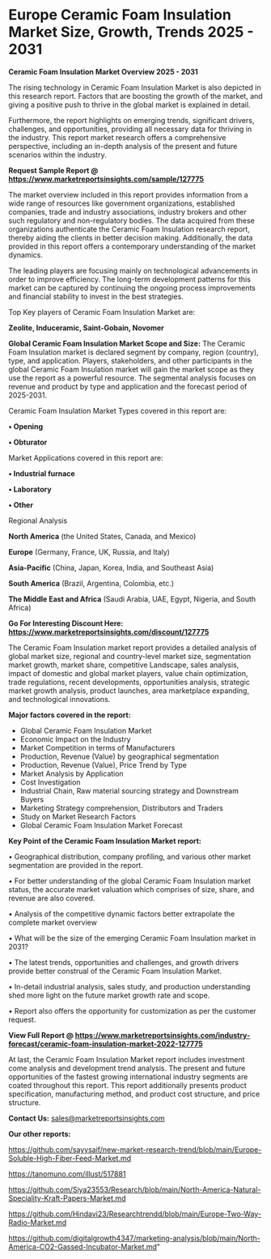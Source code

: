 # Europe Ceramic Foam Insulation Market Size, Growth, Trends 2025 - 2031

<Strong> Ceramic Foam Insulation Market Overview 2025 - 2031</strong>

The rising technology in Ceramic Foam Insulation Market is also depicted in this research report. Factors that are boosting the growth of the market, and giving a positive push to thrive in the global market is explained in detail.

Furthermore, the report highlights on emerging trends, significant drivers, challenges, and opportunities, providing all necessary data for thriving in the industry. This report market research offers a comprehensive perspective, including an in-depth analysis of the present and future scenarios within the industry.

<strong>Request Sample Report @ <a href=https://www.marketreportsinsights.com/sample/127775>https://www.marketreportsinsights.com/sample/127775</a></strong>

The market overview included in this report provides information from a wide range of resources like government organizations, established companies, trade and industry associations, industry brokers and other such regulatory and non-regulatory bodies. The data acquired from these organizations authenticate the Ceramic Foam Insulation research report, thereby aiding the clients in better decision making. Additionally, the data provided in this report offers a contemporary understanding of the market dynamics.

The leading players are focusing mainly on technological advancements in order to improve efficiency. The long-term development patterns for this market can be captured by continuing the ongoing process improvements and financial stability to invest in the best strategies.

Top Key players of Ceramic Foam Insulation Market are:

<strong>Zeolite, Induceramic, Saint-Gobain, Novomer</strong>

<strong><b>Global Ceramic Foam Insulation Market Scope and Size:</b></strong>
The Ceramic Foam Insulation market is declared segment by company, region (country), type, and application. Players, stakeholders, and other participants in the global Ceramic Foam Insulation market will gain the market scope as they use the report as a powerful resource. The segmental analysis focuses on revenue and product by type and application and the forecast period of 2025-2031.

Ceramic Foam Insulation Market Types covered in this report are:

<strong>• Opening

• Obturator</strong>

Market Applications covered in this report are:

<strong>• Industrial furnace

• Laboratory

• Other</strong> 

Regional Analysis

<strong>North America</strong> (the United States, Canada, and Mexico)

<strong>Europe</strong> (Germany, France, UK, Russia, and Italy)

<strong>Asia-Pacific</strong> (China, Japan, Korea, India, and Southeast Asia)

<strong>South America</strong> (Brazil, Argentina, Colombia, etc.)

<strong>The Middle East and Africa</strong> (Saudi Arabia, UAE, Egypt, Nigeria, and South Africa)

<strong>Go For Interesting Discount Here: <a href=https://www.marketreportsinsights.com/discount/127775>https://www.marketreportsinsights.com/discount/127775</a></strong>

The Ceramic Foam Insulation market report provides a detailed analysis of global market size, regional and country-level market size, segmentation market growth, market share, competitive Landscape, sales analysis, impact of domestic and global market players, value chain optimization, trade regulations, recent developments, opportunities analysis, strategic market growth analysis, product launches, area marketplace expanding, and technological innovations.

<strong><b>Major factors covered in the report:</b></strong>
<ul>
  <li>Global Ceramic Foam Insulation Market </li>
  <li>Economic Impact on the Industry</li>
  <li>Market Competition in terms of Manufacturers</li>
  <li>Production, Revenue (Value) by geographical segmentation</li>
  <li>Production, Revenue (Value), Price Trend by Type</li>
  <li>Market Analysis by Application</li>
  <li>Cost Investigation</li>
  <li>Industrial Chain, Raw material sourcing strategy and Downstream Buyers</li>
  <li>Marketing Strategy comprehension, Distributors and Traders</li>
  <li>Study on Market Research Factors</li>
  <li>Global Ceramic Foam Insulation Market Forecast</li>
</ul>

<strong><b>Key Point of the Ceramic Foam Insulation Market report:</b></strong>

• Geographical distribution, company profiling, and various other market segmentation are provided in the report.

• For better understanding of the global Ceramic Foam Insulation market status, the accurate market valuation which comprises of size, share, and revenue are also covered.

• Analysis of the competitive dynamic factors better extrapolate the complete market overview

• What will be the size of the emerging Ceramic Foam Insulation market in 2031?

• The latest trends, opportunities and challenges, and growth drivers provide better construal of the Ceramic Foam Insulation Market.

• In-detail industrial analysis, sales study, and production understanding shed more light on the future market growth rate and scope.

• Report also offers the opportunity for customization as per the customer request.

<strong><b>View Full Report @ <a href=https://www.marketreportsinsights.com/industry-forecast/ceramic-foam-insulation-market-2022-127775>https://www.marketreportsinsights.com/industry-forecast/ceramic-foam-insulation-market-2022-127775</a></b></strong>


At last, the Ceramic Foam Insulation Market report includes investment come analysis and development trend analysis. The present and future opportunities of the fastest growing international industry segments are coated throughout this report. This report additionally presents product specification, manufacturing method, and product cost structure, and price structure.

<strong>Contact Us:</strong>
sales@marketreportsinsights.com

<strong>Our other reports:</strong>

<a href=https://github.com/sayysaif/new-market-research-trend/blob/main/Europe-Soluble-High-Fiber-Feed-Market.md>https://github.com/sayysaif/new-market-research-trend/blob/main/Europe-Soluble-High-Fiber-Feed-Market.md</a>

<a href=https://tanomuno.com/illust/517881>https://tanomuno.com/illust/517881</a>

<a href=https://github.com/Siya23553/Research/blob/main/North-America-Natural-Speciality-Kraft-Papers-Market.md>https://github.com/Siya23553/Research/blob/main/North-America-Natural-Speciality-Kraft-Papers-Market.md</a>

<a href=https://github.com/Hindavi23/Researchtrendd/blob/main/Europe-Two-Way-Radio-Market.md>https://github.com/Hindavi23/Researchtrendd/blob/main/Europe-Two-Way-Radio-Market.md</a>

<a href=https://github.com/digitalgrowth4347/marketing-analysis/blob/main/North-America-CO2-Gassed-Incubator-Market.md>https://github.com/digitalgrowth4347/marketing-analysis/blob/main/North-America-CO2-Gassed-Incubator-Market.md</a>"
